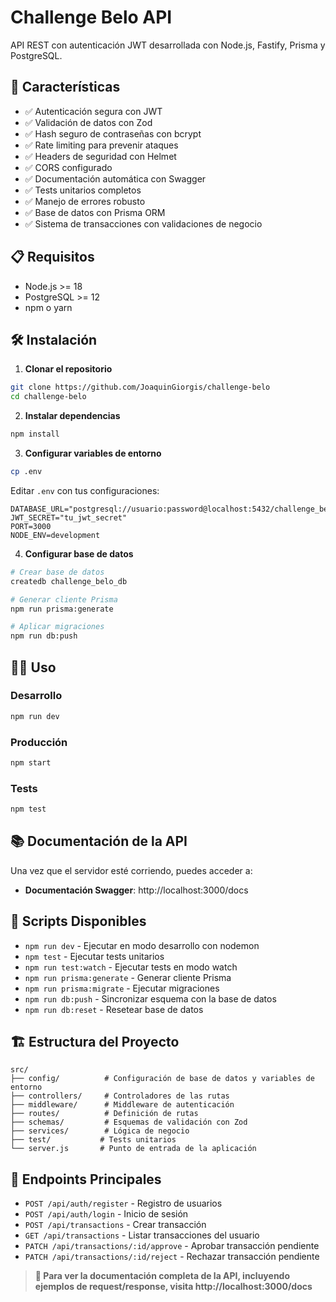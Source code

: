 # Challenge Belo API

API REST con autenticación JWT desarrollada con Node.js, Fastify, Prisma y PostgreSQL.

## 🚀 Características

- ✅ Autenticación segura con JWT
- ✅ Validación de datos con Zod
- ✅ Hash seguro de contraseñas con bcrypt
- ✅ Rate limiting para prevenir ataques
- ✅ Headers de seguridad con Helmet
- ✅ CORS configurado
- ✅ Documentación automática con Swagger
- ✅ Tests unitarios completos
- ✅ Manejo de errores robusto
- ✅ Base de datos con Prisma ORM
- ✅ Sistema de transacciones con validaciones de negocio

## 📋 Requisitos

- Node.js >= 18
- PostgreSQL >= 12
- npm o yarn

## 🛠️ Instalación

1. **Clonar el repositorio**
```bash
git clone https://github.com/JoaquinGiorgis/challenge-belo
cd challenge-belo
```

2. **Instalar dependencias**
```bash
npm install
```

3. **Configurar variables de entorno**
```bash
cp .env
```

Editar `.env` con tus configuraciones:
```env
DATABASE_URL="postgresql://usuario:password@localhost:5432/challenge_belo_db"
JWT_SECRET="tu_jwt_secret"
PORT=3000
NODE_ENV=development
```

4. **Configurar base de datos**
```bash
# Crear base de datos
createdb challenge_belo_db

# Generar cliente Prisma
npm run prisma:generate

# Aplicar migraciones
npm run db:push
```

## 🏃‍♂️ Uso

### Desarrollo
```bash
npm run dev
```

### Producción
```bash
npm start
```

### Tests
```bash
npm test
```

## 📚 Documentación de la API

Una vez que el servidor esté corriendo, puedes acceder a:

- **Documentación Swagger**: http://localhost:3000/docs

## 🔧 Scripts Disponibles

- `npm run dev` - Ejecutar en modo desarrollo con nodemon
- `npm test` - Ejecutar tests unitarios
- `npm run test:watch` - Ejecutar tests en modo watch
- `npm run prisma:generate` - Generar cliente Prisma
- `npm run prisma:migrate` - Ejecutar migraciones
- `npm run db:push` - Sincronizar esquema con la base de datos
- `npm run db:reset` - Resetear base de datos

## 🏗️ Estructura del Proyecto

```
src/
├── config/          # Configuración de base de datos y variables de entorno
├── controllers/     # Controladores de las rutas
├── middleware/      # Middleware de autenticación
├── routes/          # Definición de rutas
├── schemas/         # Esquemas de validación con Zod
├── services/        # Lógica de negocio
├── test/           # Tests unitarios
└── server.js       # Punto de entrada de la aplicación
```

## 🔐 Endpoints Principales

- `POST /api/auth/register` - Registro de usuarios
- `POST /api/auth/login` - Inicio de sesión
- `POST /api/transactions` - Crear transacción
- `GET /api/transactions` - Listar transacciones del usuario
- `PATCH /api/transactions/:id/approve` - Aprobar transacción pendiente
- `PATCH /api/transactions/:id/reject` - Rechazar transacción pendiente

> **📖 Para ver la documentación completa de la API, incluyendo ejemplos de request/response, visita http://localhost:3000/docs**

